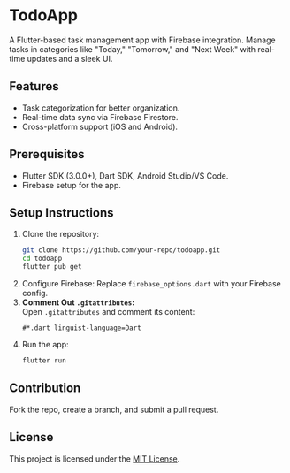 # TodoApp

A Flutter-based task management app with Firebase integration. Manage tasks in categories like "Today," "Tomorrow," and "Next Week" with real-time updates and a sleek UI.

## Features
- Task categorization for better organization.
- Real-time data sync via Firebase Firestore.
- Cross-platform support (iOS and Android).

## Prerequisites
- Flutter SDK (3.0.0+), Dart SDK, Android Studio/VS Code.
- Firebase setup for the app.

## Setup Instructions
1. Clone the repository:  
   ```bash
   git clone https://github.com/your-repo/todoapp.git
   cd todoapp
   flutter pub get
   ```
2. Configure Firebase: Replace `firebase_options.dart` with your Firebase config.
3. **Comment Out `.gitattributes`:**  
   Open `.gitattributes` and comment its content:  
   ```plaintext
   #*.dart linguist-language=Dart
   ```
4. Run the app:  
   ```bash
   flutter run
   ```

## Contribution
Fork the repo, create a branch, and submit a pull request.  

## License
This project is licensed under the [MIT License](LICENSE).
